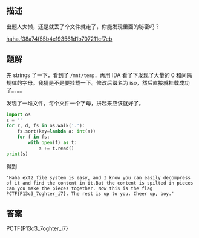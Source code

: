 ## 描述

出题人太懒，还是就丢了个文件就走了，你能发现里面的秘密吗？

[haha.f38a74f55b4e193561d1b707211cf7eb](./assets/haha.f38a74f55b4e193561d1b707211cf7eb)

## 题解

先 strings 了一下，看到了 `/mnt/temp`，再用 IDA 看了下发现了大量的 0 和间隔规律的字母。我猜是不是要挂载一下。修改后缀名为 iso，然后直接就挂载成功了。。。。

发现了一堆文件，每个文件一个字母，拼起来应该就好了。

```python
import os
s = ''
for r, d, fs in os.walk('.'):
    fs.sort(key=lambda a: int(a))
    for f in fs:
        with open(f) as t:
            s += t.read()
print(s)
```

得到

```
'Haha ext2 file system is easy, and I know you can easily decompress of it and find the content in it.But the content is spilted in pieces can you make the pieces together. Now this is the flag PCTF{P13c3_7oghter_i7}. The rest is up to you. Cheer up, boy.'
```

## 答案

PCTF{P13c3_7oghter_i7}

